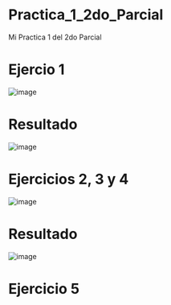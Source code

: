 # Practica_1_2do_Parcial
Mi Practica 1 del 2do Parcial
# Ejercio 1
![image](https://github.com/user-attachments/assets/05102be0-8b20-4fa2-b3ec-b4eb2f1d2ac6)
# Resultado
![image](https://github.com/user-attachments/assets/6cb820e1-8934-4f2f-8387-fdeda0808ae3)
# Ejercicios 2, 3 y 4
![image](https://github.com/user-attachments/assets/238d449e-701a-45c3-8e0f-f41f3f7b6ceb)
# Resultado
![image](https://github.com/user-attachments/assets/997fbba0-2fbc-4f50-8ec7-616efa6acb5d)
# Ejercicio 5





